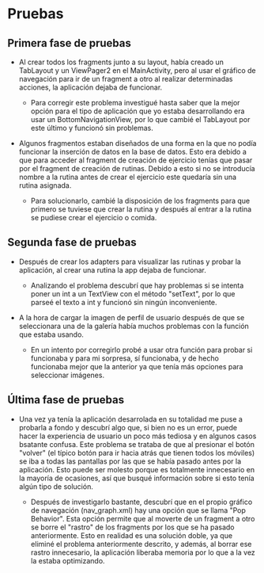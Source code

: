 # Pruebas 

## Primera fase de pruebas

- Al crear todos los fragments junto a su layout, había creado un TabLayout y un ViewPager2 en el MainActivity, pero al usar el gráfico de navegación para ir de un fragment a otro al realizar determinadas acciones, la aplicación dejaba de funcionar.
  - Para corregir este problema investigué hasta saber que la mejor opción para el tipo de aplicación que yo estaba desarrollando era usar un BottomNavigationView, por lo que cambié el TabLayout por este último y funcionó sin problemas.

- Algunos fragmentos estaban diseñados de una forma en la que no podía funcionar la inserción de datos en la base de datos. Esto era debido a que para acceder al fragment de creación de ejercicio tenías que pasar por el fragment de creación de rutinas. Debido a esto si no se introducía nombre a la rutina antes de crear el ejercicio este quedaría sin una rutina asignada.
  - Para solucionarlo, cambié la disposición de los fragments para que primero se tuviese que crear la rutina y después al entrar a la rutina se pudiese crear el ejercicio o comida.

## Segunda fase de pruebas

- Después de crear los adapters para visualizar las rutinas y probar la aplicación, al crear una rutina la app dejaba de funcionar.
  - Analizando el problema descubrí que hay problemas si se intenta poner un int a un TextView con el método "setText", por lo que parseé el texto a int y funcionó sin ningún inconveniente.

- A la hora de cargar la imagen de perfil de usuario después de que se seleccionara una de la galería había muchos problemas con la función que estaba usando.
  - En un intento por corregirlo probé a usar otra función para probar si funcionaba y para mi sorpresa, sí funcionaba, y de hecho funcionaba mejor que la anterior ya que tenía más opciones para seleccionar imágenes.

## Última fase de pruebas

- Una vez ya tenía la aplicación desarrolada en su totalidad me puse a probarla a fondo y descubrí algo que, si bien no es un error, puede hacer la experiencia de usuario un poco más tediosa y en algunos casos bsatante confusa. Este problema se trataba de que al presionar el botón "volver" (el típico botón para ir hacia atrás que tienen todos los móviles) se iba a todas las pantallas por las que se había pasado antes por la aplicación. Esto puede ser molesto porque es totalmente innecesario en la mayoría de ocasiones, así que busqué información sobre si esto tenía algún tipo de solución.

  - Después de investigarlo bastante, descubrí que en el propio gráfico de navegación (nav_graph.xml) hay una opción que se llama "Pop Behavior". Esta opción permite que al moverte de un fragment a otro se borre el "rastro" de los fragments por los que se ha pasado anteriormente. Esto en realidad es una solución doble, ya que eliminé el problema anteriormente descrito, y además, al borrar ese rastro innecesario, la aplicación liberaba memoria por lo que a la vez la estaba optimizando. 
